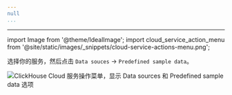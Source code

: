 ```yaml
---
null
...
```

---

import Image from '@theme/IdealImage';
import cloud_service_action_menu from '@site/static/images/_snippets/cloud-service-actions-menu.png';

选择你的服务，然后点击 `Data souces` -> `Predefined sample data`。

<Image size="md" img={cloud_service_action_menu} alt="ClickHouse Cloud 服务操作菜单，显示 Data sources 和 Predefined sample data 选项" border />
